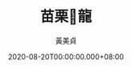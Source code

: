 ---
issue: 391
title: 苗栗𪹚龍
author: 黃美貞
language: 四縣
date: 2020-08-20T00:00:00.000+08:00
topic: 節慶
difficulty: 2
wikidata: Q131449135
wikidata_link: https://www.wikidata.org/wiki/Q131449135
author_wikidata_link: https://www.wikidata.org/wiki/undefined
author_wikidata: Q131448164
---